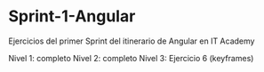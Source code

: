 # Sprint-1-Angular
Ejercicios del primer Sprint del itinerario de Angular en IT Academy

Nivel 1: completo
Nivel 2: completo
Nivel 3: Ejercicio 6 (keyframes)